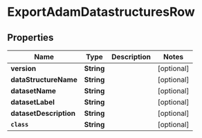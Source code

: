 

# ExportAdamDatastructuresRow


## Properties

Name | Type | Description | Notes
------------ | ------------- | ------------- | -------------
**version** | **String** |  |  [optional]
**dataStructureName** | **String** |  |  [optional]
**datasetName** | **String** |  |  [optional]
**datasetLabel** | **String** |  |  [optional]
**datasetDescription** | **String** |  |  [optional]
**`class`** | **String** |  |  [optional]



